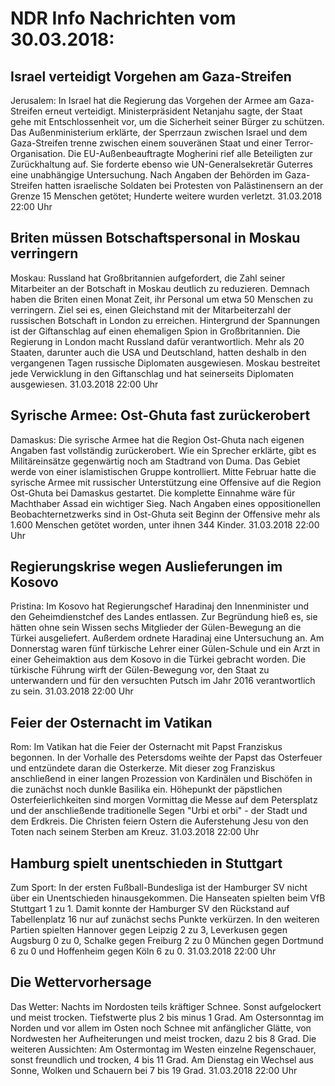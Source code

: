 # NDR Info Nachrichten vom 30.03.2018:


## Israel verteidigt Vorgehen am Gaza-Streifen
Jerusalem: In Israel hat die Regierung das Vorgehen der Armee am Gaza-Streifen erneut verteidigt. Ministerpräsident Netanjahu sagte, der Staat gehe mit Entschlossenheit vor, um die Sicherheit seiner Bürger zu schützen. Das Außenministerium erklärte, der Sperrzaun zwischen Israel und dem Gaza-Streifen trenne zwischen einem souveränen Staat und einer Terror-Organisation. Die EU-Außenbeauftragte Mogherini rief alle Beteiligten zur Zurückhaltung auf. Sie forderte ebenso wie UN-Generalsekretär Guterres eine unabhängige Untersuchung. Nach Angaben der Behörden im Gaza-Streifen hatten israelische Soldaten bei Protesten von Palästinensern an der Grenze 15 Menschen getötet; Hunderte weitere wurden verletzt. 31.03.2018 22:00 Uhr 

## Briten müssen Botschaftspersonal in Moskau verringern
Moskau:	Russland hat Großbritannien aufgefordert, die Zahl seiner Mitarbeiter an der Botschaft in Moskau deutlich zu reduzieren. Demnach haben die Briten einen Monat Zeit, ihr Personal um etwa 50 Menschen zu verringern. Ziel sei es, einen Gleichstand mit der Mitarbeiterzahl der russischen Botschaft in London zu erreichen. Hintergrund der Spannungen ist der Giftanschlag auf einen ehemaligen Spion in Großbritannien. Die Regierung in London macht Russland dafür verantwortlich. Mehr als 20 Staaten, darunter auch die USA und Deutschland, hatten deshalb in den vergangenen Tagen russische Diplomaten ausgewiesen. Moskau bestreitet jede Verwicklung in den Giftanschlag und hat seinerseits Diplomaten ausgewiesen. 31.03.2018 22:00 Uhr 

## Syrische Armee: Ost-Ghuta fast zurückerobert
Damaskus:	Die syrische Armee hat die Region Ost-Ghuta nach eigenen Angaben fast vollständig zurückerobert. Wie ein Sprecher erklärte, gibt es Militäreinsätze gegenwärtig noch am Stadtrand von Duma. Das Gebiet werde von einer islamistischen Gruppe kontrolliert. Mitte Februar hatte die syrische Armee mit russischer Unterstützung eine Offensive auf die Region Ost-Ghuta bei Damaskus gestartet. Die komplette Einnahme wäre für Machthaber Assad ein wichtiger Sieg. Nach Angaben eines oppositionellen Beobachternetzwerks sind in Ost-Ghuta seit Beginn der Offensive mehr als 1.600 Menschen getötet worden, unter ihnen 344 Kinder. 31.03.2018 22:00 Uhr 

## Regierungskrise wegen Auslieferungen im Kosovo
Pristina:	Im Kosovo hat Regierungschef Haradinaj den Innenminister und den Geheimdienstchef des Landes entlassen. Zur Begründung hieß es, sie hätten ohne sein Wissen sechs Mitglieder der Gülen-Bewegung an die Türkei ausgeliefert. Außerdem ordnete Haradinaj eine Untersuchung an. Am Donnerstag waren fünf türkische Lehrer einer Gülen-Schule und ein Arzt in einer Geheimaktion aus dem Kosovo in die Türkei gebracht worden. Die türkische Führung wirft der Gülen-Bewegung vor, den Staat zu unterwandern und für den versuchten Putsch im Jahr 2016 verantwortlich zu sein. 31.03.2018 22:00 Uhr 

## Feier der Osternacht im Vatikan
Rom:	Im Vatikan hat die Feier der Osternacht mit Papst Franziskus begonnen. In der Vorhalle des Petersdoms weihte der Papst das Osterfeuer und entzündete daran die Osterkerze. Mit dieser zog Franziskus anschließend in einer langen Prozession von Kardinälen und Bischöfen in die zunächst noch dunkle Basilika ein. Höhepunkt der päpstlichen Osterfeierlichkeiten sind morgen Vormittag die Messe auf dem Petersplatz und der anschließende traditionelle Segen "Urbi et orbi" - der Stadt und dem Erdkreis. Die Christen feiern Ostern die Auferstehung Jesu von den Toten nach seinem Sterben am Kreuz. 31.03.2018 22:00 Uhr 

## Hamburg spielt unentschieden in Stuttgart
Zum Sport: In der ersten Fußball-Bundesliga ist der Hamburger SV nicht über ein Unentschieden hinausgekommen. Die Hanseaten spielten beim VfB Stuttgart 1 zu 1. Damit konnte der Hamburger SV den Rückstand auf Tabellenplatz 16 nur auf zunächst sechs Punkte verkürzen. In den weiteren Partien spielten
Hannover gegen Leipzig 2 zu 3, Leverkusen gegen Augsburg 0 zu 0, Schalke gegen Freiburg 2 zu 0
München gegen Dortmund 6 zu 0
und
Hoffenheim gegen Köln 6 zu 0. 31.03.2018 22:00 Uhr 

## Die Wettervorhersage
Das Wetter:
Nachts im Nordosten teils kräftiger Schnee. Sonst aufgelockert und meist trocken. Tiefstwerte plus 2 bis minus 1 Grad. Am Ostersonntag im Norden und vor allem im Osten noch Schnee mit anfänglicher Glätte, von Nordwesten her Aufheiterungen und meist trocken, dazu 2 bis 8 Grad. Die weiteren Aussichten: Am Ostermontag im Westen einzelne Regenschauer, sonst freundlich und trocken, 4 bis 11 Grad. Am Dienstag ein Wechsel aus Sonne, Wolken und Schauern bei 7 bis 19 Grad. 31.03.2018 22:00 Uhr 

